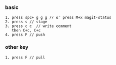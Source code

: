 ### basic 
```
1. press spc+ g g g // or press M+x magit-status 
2. press s // stage
3. press c c  // write comment 
   then C+c, C+c  
4. press P // push 
```

### other key 
```
1. press F // pull 
```
